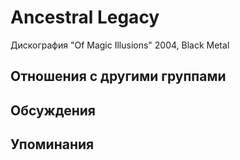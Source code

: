 # Ancestral Legacy

Дискография
"Of Magic Illusions" 2004, Black Metal

## Отношения с другими группами


## Обсуждения


## Упоминания

